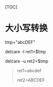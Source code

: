 [TOC]
# 大小写转换

tmp="abcDEF"

delcare -l ret1=$tmp

delcare -u ret2=$tmp

>ret1=abcdef
>
>ret2=ABCDEF











